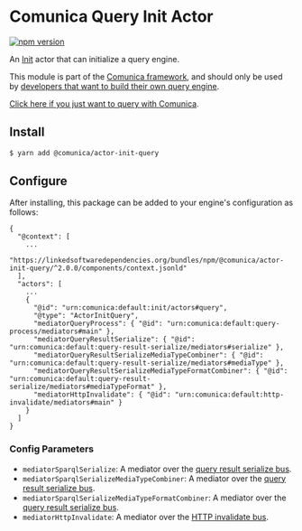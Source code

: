 # Comunica Query Init Actor

[![npm version](https://badge.fury.io/js/%40comunica%2Factor-init-query.svg)](https://www.npmjs.com/package/@comunica/actor-init-query)

An [Init](https://github.com/comunica/comunica/tree/master/packages/bus-init) actor that can initialize a query engine.

This module is part of the [Comunica framework](https://github.com/comunica/comunica),
and should only be used by [developers that want to build their own query engine](https://comunica.dev/docs/modify/).

[Click here if you just want to query with Comunica](https://comunica.dev/docs/query/).

## Install

```bash
$ yarn add @comunica/actor-init-query
```

## Configure

After installing, this package can be added to your engine's configuration as follows:
```text
{
  "@context": [
    ...
    "https://linkedsoftwaredependencies.org/bundles/npm/@comunica/actor-init-query/^2.0.0/components/context.jsonld"  
  ],
  "actors": [
    ...
    {
      "@id": "urn:comunica:default:init/actors#query",
      "@type": "ActorInitQuery",
      "mediatorQueryProcess": { "@id": "urn:comunica:default:query-process/mediators#main" },
      "mediatorQueryResultSerialize": { "@id": "urn:comunica:default:query-result-serialize/mediators#serialize" },
      "mediatorQueryResultSerializeMediaTypeCombiner": { "@id": "urn:comunica:default:query-result-serialize/mediators#mediaType" },
      "mediatorQueryResultSerializeMediaTypeFormatCombiner": { "@id": "urn:comunica:default:query-result-serialize/mediators#mediaTypeFormat" },
      "mediatorHttpInvalidate": { "@id": "urn:comunica:default:http-invalidate/mediators#main" }
    }
  ]
}
```

### Config Parameters

* `mediatorSparqlSerialize`: A mediator over the [query result serialize bus](https://github.com/comunica/comunica/tree/master/packages/bus-query-result-serialize).
* `mediatorSparqlSerializeMediaTypeCombiner`: A mediator over the [query result serialize bus](https://github.com/comunica/comunica/tree/master/packages/bus-query-result-serialize).
* `mediatorSparqlSerializeMediaTypeFormatCombiner`: A mediator over the [query result serialize bus](https://github.com/comunica/comunica/tree/master/packages/bus-query-result-serialize).
* `mediatorHttpInvalidate`: A mediator over the [HTTP invalidate bus](https://github.com/comunica/comunica/tree/master/packages/bus-http-invalidate).
